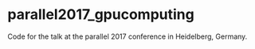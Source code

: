 # parallel2017_gpucomputing

Code for the talk at the parallel 2017 conference in Heidelberg, Germany.


